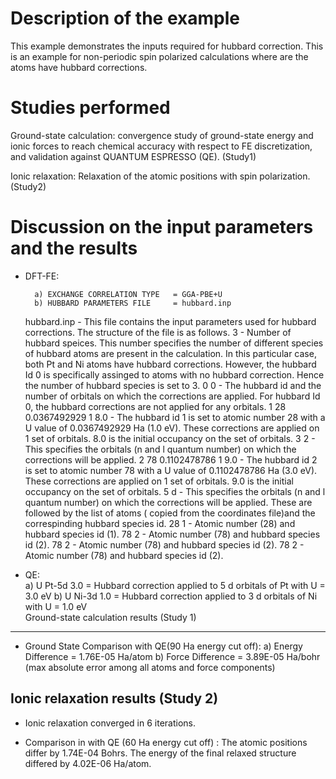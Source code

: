 Description of the example
==========================
This example demonstrates the inputs required for hubbard correction. This is an example for non-periodic spin polarized calculations where are the atoms have hubbard corrections. 
 
Studies performed
=======================

Ground-state calculation: convergence study of ground-state energy and ionic forces to reach chemical accuracy with respect to FE discretization, and validation against QUANTUM ESPRESSO (QE).  (Study1)

Ionic relaxation: Relaxation of the atomic positions with spin polarization. (Study2)

Discussion on the input parameters and the results
==================================================
* DFT-FE:

        a) EXCHANGE CORRELATION TYPE   = GGA-PBE+U
        b) HUBBARD PARAMETERS FILE     = hubbard.inp  

    hubbard.inp - This file contains the input parameters used for hubbard corrections. The structure of the file is as follows. 
   3 - Number of hubbard speices. This number specifies the number of different species of hubbard atoms are present in the calculation. In this particular case, both Pt and Ni atoms have hubbard corrections. However, the hubbard Id 0 is specifically assinged to atoms with no hubbard correction. Hence the number of hubbard species is set to 3. 
   0 0 - The hubbard id and the number of orbitals on which the corrections are applied. For hubbard Id 0, the hubbard corrections are not applied for any orbitals. 
   1 28 0.0367492929 1 8.0 - The hubbard id 1 is set to atomic number 28 with a U value of 0.0367492929 Ha (1.0 eV). These corrections are applied on 1 set of orbitals. 8.0 is the initial occupancy on the set of orbitals.
   3 2 - This specifies the orbitals (n and l quantum number) on which the corrections will be applied.
   2 78 0.1102478786 1 9.0 - The hubbard id 2 is set to atomic number 78 with a U value of 0.1102478786 Ha (3.0 eV). These
corrections are applied on 1 set of orbitals. 9.0 is the initial occupancy on the set of orbitals. 
   5 d - This specifies the orbitals (n and l quantum number) on which the corrections will be applied.
   These are followed by the list of atoms  ( copied from the coordinates file)and the correspinding hubbard species id. 
   28 1 - Atomic number (28) and hubbard species id (1).
   78 2 - Atomic number (78) and hubbard species id (2). 
   78 2 - Atomic number (78) and hubbard species id (2).
   78 2 - Atomic number (78) and hubbard species id (2).
   
* QE:  
        a) U Pt-5d 3.0              = Hubbard correction applied to 5 d orbitals of Pt with U = 3.0 eV
        b) U Ni-3d 1.0              = Hubbard correction applied to 3 d orbitals of Ni with U = 1.0 eV                                   
Ground-state calculation results (Study 1)
--------------------------------

* Ground State Comparison with QE(90 Ha energy cut off):
    a) Energy Difference =  1.76E-05 Ha/atom
    b) Force Difference =  3.89E-05 Ha/bohr (max absolute error among all atoms and force components)

Ionic relaxation results (Study 2)
--------------------------------

* Ionic relaxation converged in 6 iterations. 

* Comparison in with QE (60 Ha energy cut off) : The atomic positions differ by 1.74E-04 Bohrs. The energy of the final relaxed structure differed by 4.02E-06 Ha/atom.
